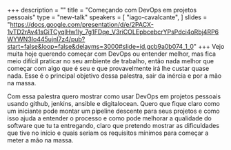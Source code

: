 +++
description = ""
title = "Começando com DevOps em projetos pessoais"
type = "new-talk"
speakers = [
        "iago-cavalcante",
]
slides = "https://docs.google.com/presentation/d/e/2PACX-1vTD2rAv41sGiTCyqlHw1ly_7g1FDqe_V3riCOLEpbcebcrYPsPdci4oRbj4RP6WYWN3Io445ujnl7z4/pub?start=false&loop=false&delayms=3000#slide=id.gcb9a0b074_1_0"
+++
Vejo muita hoje querendo começar com DevOps ou entender melhor, mas fica meio difícil praticar no seu ambiente de trabalho, então nada melhor que começar com algo que é seu e que provavelmente irá lhe custar quase nada. Esse é o principal objetivo dessa palestra, sair da inércia e por a mão na massa.

Com essa palestra quero mostrar como usar DevOps em projetos pessoais usando github, jenkins, ansible e digitalocean. Quero que fique claro como um iniciante pode montar um pipeline descente para seus projetos e como isso ajuda a entender o processo e como pode melhorar a qualidade do software que tu ta entregando, claro que pretendo mostrar as dificuldades que tive no início e quais seriam os requisitos mínimos para começar a meter a mão na massa.